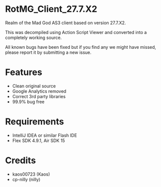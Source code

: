 # RotMG_Client_27.7.X2
Realm of the Mad God AS3 client based on version 27.7.X2.

This was decompiled using Action Script Viewer and converted into a completely working source.

All known bugs have been fixed but if you find any we might have missed, please report it by submitting a new issue.

# Features

- Clean original source
- Google Analytics removed
- Correct 3rd party libraries
- 99.9% bug free

# Requirements

- IntelliJ IDEA or similar Flash IDE
- Flex SDK 4.9.1, Air SDK 15

# Credits

- kaos00723 (Kaos)
- cp-nilly	(nilly)